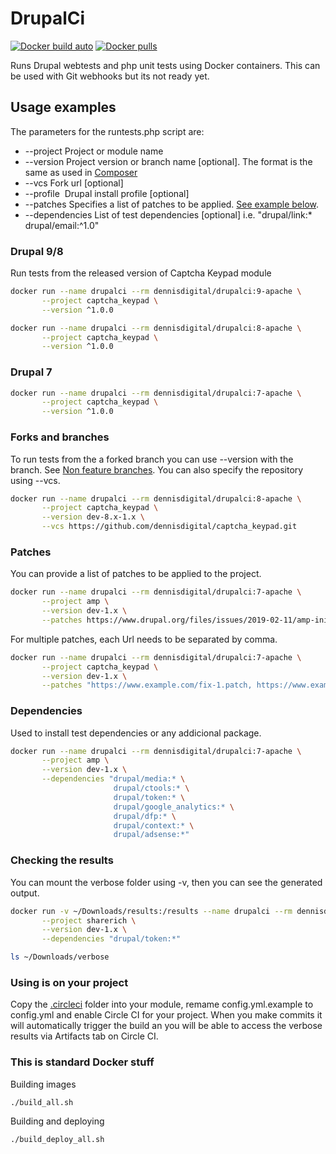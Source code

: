 # DrupalCi

[![Docker build auto](https://img.shields.io/docker/automated/dennisdigital/drupalci.svg)](https://hub.docker.com/r/dennisdigital/drupalci)
[![Docker pulls](https://img.shields.io/docker/pulls/dennisdigital/drupalci.svg)](https://hub.docker.com/r/dennisdigital/drupalci)

Runs Drupal webtests and php unit tests using Docker containers.
This can be used with Git webhooks but its not ready yet.

## Usage examples
The parameters for the runtests.php script are:
* --project      Project or module name
* --version      Project version or branch name [optional]. 
                 The format is the same as used in [Composer](https://getcomposer.org/doc/04-schema.md#version)
* --vcs          Fork url [optional]
* --profile      Drupal install profile [optional]
* --patches      Specifies a list of patches to be applied. [See example below](#Patches).
* --dependencies List of test dependencies [optional] i.e. "drupal/link:* drupal/email:^1.0"

### Drupal 9/8
Run tests from the released version of Captcha Keypad module

```bash
docker run --name drupalci --rm dennisdigital/drupalci:9-apache \
       --project captcha_keypad \
       --version ^1.0.0
```

```bash
docker run --name drupalci --rm dennisdigital/drupalci:8-apache \
       --project captcha_keypad \
       --version ^1.0.0
```

### Drupal 7

```bash
docker run --name drupalci --rm dennisdigital/drupalci:7-apache \
       --project captcha_keypad \
       --version ^1.0.0
```

### Forks and branches
To run tests from the a forked branch you can use --version with the branch.
See [Non feature branches](https://getcomposer.org/doc/04-schema.md#non-feature-branches).
You can also specify the repository using --vcs.

```bash
docker run --name drupalci --rm dennisdigital/drupalci:8-apache \
       --project captcha_keypad \
       --version dev-8.x-1.x \
       --vcs https://github.com/dennisdigital/captcha_keypad.git
```

### Patches
You can provide a list of patches to be applied to the project.

```bash
docker run --name drupalci --rm dennisdigital/drupalci:7-apache \
       --project amp \
       --version dev-1.x \
       --patches https://www.drupal.org/files/issues/2019-02-11/amp-initial-page-load-3031306-18.patch
```
 
For multiple patches, each Url needs to be separated by comma.

```bash
docker run --name drupalci --rm dennisdigital/drupalci:7-apache \
       --project captcha_keypad \
       --version dev-1.x \
       --patches "https://www.example.com/fix-1.patch, https://www.example.com/fix-2.patch"
```

### Dependencies
Used to install test dependencies or any addicional package.

```bash
docker run --name drupalci --rm dennisdigital/drupalci:7-apache \
       --project amp \
       --version dev-1.x \
       --dependencies "drupal/media:* \
                       drupal/ctools:* \
                       drupal/token:* \
                       drupal/google_analytics:* \
                       drupal/dfp:* \
                       drupal/context:* \
                       drupal/adsense:*"
```

### Checking the results
You can mount the verbose folder using -v, then you can see the generated output.

```bash
docker run -v ~/Downloads/results:/results --name drupalci --rm dennisdigital/drupalci:8-apache \
       --project sharerich \
       --version dev-1.x \
       --dependencies "drupal/token:*"

ls ~/Downloads/verbose
```

### Using is on your project

Copy the [.circleci](https://github.com/dennisdigital/drupalci/blob/master/8/apache/.circleci) folder into your module, remame config.yml.example to config.yml and enable Circle CI for your project. When you make commits it will automatically trigger the build an you will be able to access the verbose results via Artifacts tab on Circle CI.


### This is standard Docker stuff

Building images

```
./build_all.sh
```

Building and deploying

```
./build_deploy_all.sh
```

